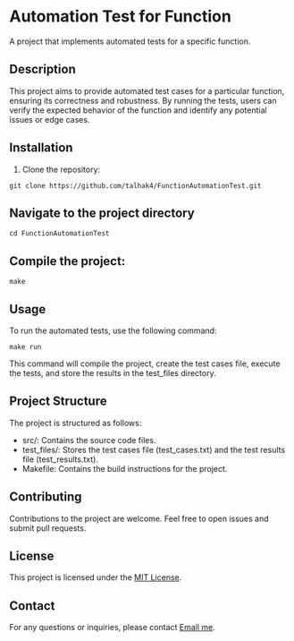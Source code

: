 # Automation Test for Function

A project that implements automated tests for a specific function.

## Description

This project aims to provide automated test cases for a particular function, ensuring its correctness and robustness. By running the tests, users can verify the expected behavior of the function and identify any potential issues or edge cases.

## Installation

1. Clone the repository:
```shell
git clone https://github.com/talhak4/FunctionAutomationTest.git
``` 
## Navigate to the project directory
  ```shell
cd FunctionAutomationTest
  ```
## Compile the project:
  ```shell
make
  ```
## Usage
To run the automated tests, use the following command:
  ```shell
make run
  ```
This command will compile the project, create the test cases file, execute the tests, and store the results in the test_files directory.

## Project Structure

The project is structured as follows:

  * src/: Contains the source code files.
  * test_files/: Stores the test cases file (test_cases.txt) and the test results file (test_results.txt).
  * Makefile: Contains the build instructions for the project.

## Contributing

  Contributions to the project are welcome. Feel free to open issues and submit pull requests.

## License

This project is licensed under the [MIT License](https://opensource.org/licenses/MIT).

## Contact
For any questions or inquiries, please contact [Email me](mailto:your-email@example.com).
